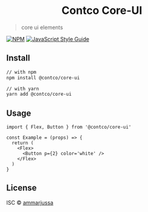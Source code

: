 <h1 align="center">Contco Core-UI</h1>

> core ui elements

[![NPM](https://img.shields.io/npm/v/@contco/core-ui.svg)](https://www.npmjs.com/package/@contco/core-ui) [![JavaScript Style Guide](https://img.shields.io/badge/code_style-standard-brightgreen.svg)](https://standardjs.com)

## Install

```bash
// with npm
npm install @contco/core-ui

// with yarn
yarn add @contco/core-ui
```

## Usage

```tsx
import { Flex, Button } from '@contco/core-ui'

const Example = (props) => {
  return (
    <Flex>
      <Button p={2} color='white' />
    </Flex>
  )
}
```

## License

ISC © [ammarjussa](https://github.com/ammarjussa)
